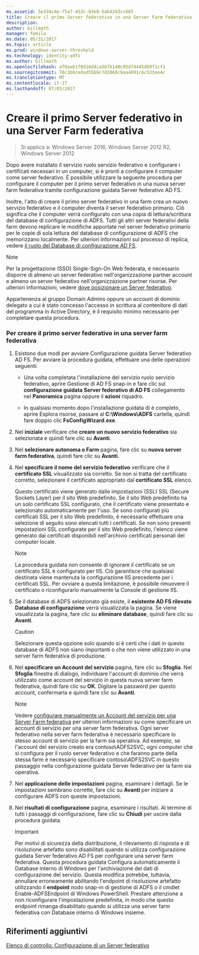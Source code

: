 ```yaml
---
ms.assetid: 5e334c4e-75a7-453c-83e8-5ab4243cc685
title: Creare il primo Server federativo in una Server Farm federativa
description: 
author: billmath
manager: femila
ms.date: 05/31/2017
ms.topic: article
ms.prod: windows-server-threshold
ms.technology: identity-adfs
ms.author: billmath
ms.openlocfilehash: af0aa61f0d16d4ca567b140c95d74445d09f1cf3
ms.sourcegitcommit: 70c1b6cedad55b9c7d2068c9aa4891c6c533ee4c
ms.translationtype: MT
ms.contentlocale: it-IT
ms.lasthandoff: 07/03/2017
---
```

# <a name="create-the-first-federation-server-in-a-federation-server-farm"></a>Creare il primo Server federativo in una Server Farm federativa

 >Si applica a: Windows Server 2016, Windows Server 2012 R2, Windows Server 2012

Dopo avere installato il servizio ruolo servizio federativo e configurare i certificati necessari in un computer, si è pronti a configurare il computer come server federativo. È possibile utilizzare la seguente procedura per configurare il computer per il primo server federativo in una nuova server farm federativa tramite configurazione guidata Server federativo AD FS.  
  
Inoltre, l'atto di creare il primo server federativo in una farm crea un nuovo servizio federativo e il computer diventa il server federativo primario. Ciò significa che il computer verrà configurato con una copia di lettura/scrittura del database di configurazione di ADFS. Tutti gli altri server federativi della farm devono replicare le modifiche apportate nel server federativo primario per le copie di sola lettura del database di configurazione di ADFS che memorizzano localmente. Per ulteriori informazioni sul processo di replica, vedere [il ruolo del Database di configurazione AD FS](../../ad-fs/technical-reference/The-Role-of-the-AD-FS-Configuration-Database.md).  
  
> [!NOTE]  
> Per la progettazione \(SSO\) Single\-Sign\-On Web federata, è necessario disporre di almeno un server federativo nell'organizzazione partner account e almeno un server federativo nell'organizzazione partner risorse. Per ulteriori informazioni, vedere [dove posizionare un Server federativo](https://technet.microsoft.com/library/dd807127.aspx).  
  
Appartenenza al gruppo Domain Admins oppure un account di dominio delegato a cui è stato concesso l'accesso in scrittura al contenitore di dati del programma in Active Directory, è il requisito minimo necessario per completare questa procedura.  
  
### <a name="to-create-the-first-federation-server-in-a-federation-server-farm"></a>Per creare il primo server federativo in una server farm federativa  
  
1.  Esistono due modi per avviare Configurazione guidata Server federativo AD FS. Per avviare la procedura guidata, effettuare una delle operazioni seguenti:  
  
    -   Una volta completata l'installazione del servizio ruolo servizio federativo, aprire Gestione di AD FS snap-in e fare clic sul **configurazione guidata Server federativo di AD FS** collegamento nel **Panoramica** pagina oppure il **azioni** riquadro.  
  
    -   In qualsiasi momento dopo l'installazione guidata di è completo, aprire Esplora risorse, passare al **C:\\Windows\\ADFS** cartella, quindi fare doppio clic **FsConfigWizard.exe**.  
  
2.  Nel **iniziale** verificare che **creare un nuovo servizio federativo** sia selezionata e quindi fare clic su **Avanti**.  
  
3.  Nel **selezionare autonoma o Farm** pagina, fare clic su **nuova server farm federativa**, quindi fare clic su **Avanti**.  
  
4.  Nel **specificare il nome del servizio federativo** verificare che il **certificato SSL** visualizzato sia corretto. Se non si tratta del certificato corretto, selezionare il certificato appropriato dal **certificato SSL** elenco.  
  
    Questo certificato viene generato dalle impostazioni \(SSL\) SSL (Secure Sockets Layer) per il sito Web predefinito. Se il sito Web predefinito ha un solo certificato SSL configurato, che il certificato viene presentato e selezionato automaticamente per l'uso. Se sono configurati più certificati SSL per il sito Web predefinito, è necessario effettuare una selezione di seguito sono elencati tutti i certificati. Se non sono presenti impostazioni SSL configurate per il sito Web predefinito, l'elenco viene generato dai certificati disponibili nell'archivio certificati personali del computer locale.  
  
    > [!NOTE]  
    > La procedura guidata non consente di ignorare il certificato se un certificato SSL è configurato per IIS. Ciò garantisce che qualsiasi destinata viene mantenuta la configurazione IIS precedente per i certificati SSL. Per ovviare a questa limitazione, è possibile rimuovere il certificato o riconfigurarlo manualmente la Console di gestione IIS.  
  
5.  Se il database di ADFS selezionato già esiste, il **esistente AD FS rilevato Database di configurazione** verrà visualizzata la pagina. Se viene visualizzata la pagina, fare clic su **eliminare database**, quindi fare clic su **Avanti**.  
  
    > [!CAUTION]  
    > Selezionare questa opzione solo quando si è certi che i dati in questo database di ADFS non siano importanti o che non viene utilizzato in una server farm federativa di produzione.  
  
6.  Nel **specificare un Account del servizio** pagina, fare clic su **Sfoglia**. Nel **Sfoglia** finestra di dialogo, individuare l'account di dominio che verrà utilizzato come account del servizio in questa nuova server farm federativa, quindi fare clic su **OK**. Digitare la password per questo account, confermarla e quindi fare clic su **Avanti**.  
  
    > [!NOTE]  
    > Vedere [configurare manualmente un Account del servizio per una Server Farm federativa](Manually-Configure-a-Service-Account-for-a-Federation-Server-Farm.md) per ulteriori informazioni su come specificare un account di servizio per una server farm federativa. Ogni server federativo nella server farm federativa è necessario specificare lo stesso account di servizio per la farm sia operativa. Ad esempio, se l'account del servizio creato era contoso\\ADFS2SVC, ogni computer che si configura per il ruolo server federativo e che faranno parte della stessa farm è necessario specificare contoso\\ADFS2SVC in questo passaggio nella configurazione guidata Server federativo per la farm sia operativa.  
  
7.  Nel **applicazione delle impostazioni** pagina, esaminare i dettagli. Se le impostazioni sembrano corrette, fare clic su **Avanti** per iniziare a configurare ADFS con queste impostazioni.  
  
8.  Nel **risultati di configurazione** pagina, esaminare i risultati. Al termine di tutti i passaggi di configurazione, fare clic su **Chiudi** per uscire dalla procedura guidata.  
  
    > [!IMPORTANT]  
    > Per motivi di sicurezza della distribuzione, il rilevamento di risposta e di risoluzione artefatto sono disabilitati quando si utilizza configurazione guidata Server federativo AD FS per configurare una server farm federativa. Questa procedura guidata Configura automaticamente il Database interno di Windows per l'archiviazione dei dati di configurazione del servizio. Questa modifica potrebbe, tuttavia, annullare erroneamente abilitando l'endpoint di risoluzione artefatto utilizzando il **endpoint** nodo snap-in di gestione di ADFS o il cmdlet Enable-ADFSEndpoint di Windows PowerShell. Prestare attenzione a non riconfigurare l'impostazione predefinita, in modo che questo endpoint rimanga disabilitato quando si utilizza una server farm federativa con Database interno di Windows insieme.  
  
## <a name="additional-references"></a>Riferimenti aggiuntivi  
[Elenco di controllo: Configurazione di un Server federativo](Checklist--Setting-Up-a-Federation-Server.md)  
  

